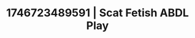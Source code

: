 ---
categories:
- Lustful narration
- AI-generated
- Eye contact kink
- BookTok after dark
- Nighttime romance
- ASMR
- Erotic tension
- Cosplay
image: /assets/images/1746723489591.jpg
layout: post
seo:
  description: Featured content with exclusive Scat Fetish, ABDL Play. HD images available.
  keywords: Scat Fetish, ABDL Play
  og_image: /assets/images/1746723489591.jpg
  schema_type: VisualArtwork
tags:
- '#1746723489591'
- ABDL Play
- Scat Fetish
title: 1746723489591 | Scat Fetish ABDL Play
---